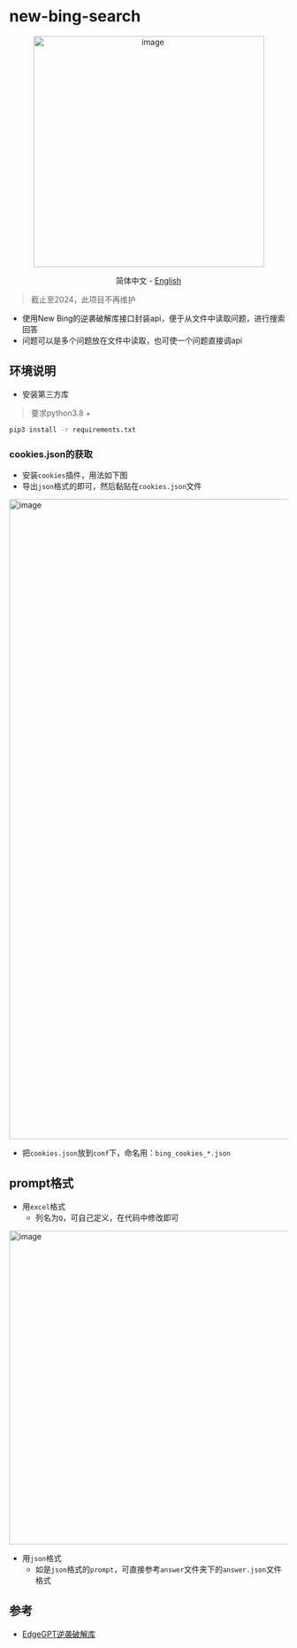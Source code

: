 # new-bing-search
<div align="center">
  <img width="417" alt="image" src="https://github.com/JimouChen/new-bing-search/assets/63119239/451014a7-57d6-4750-b010-8639779d44bf">

<a>简体中文</a> -
<a href="https://github.com/JimouChen/new-bing-search/blob/main/README.md">English</a>
</div>

> 截止至2024，此项目不再维护
- 使用New Bing的逆袭破解库接口封装api，便于从文件中读取问题，进行搜索回答
- 问题可以是多个问题放在文件中读取，也可使一个问题直接调api

## 环境说明
- 安装第三方库
> 要求python3.8 +

```bash
pip3 install -r requirements.txt
```

### cookies.json的获取
- 安装`cookies`插件，用法如下图
- 导出`json`格式的即可，然后黏贴在`cookies.json`文件
<img width="1156" alt="image" src="https://github.com/JimouChen/new-bing-search/assets/63119239/b14779d7-40ef-4f82-88d6-17d29f59c2f8">

- 把`cookies.json`放到`conf`下，命名用：`bing_cookies_*.json`

## prompt格式
- 用`excel`格式
  - 列名为`Q`，可自己定义，在代码中修改即可
<img width="567" alt="image" src="https://github.com/JimouChen/new-bing-search/assets/63119239/d1d9d4aa-b534-49e6-8d85-64578fefcbfa">

- 用`json`格式
  - 如是`json`格式的`prompt`，可直接参考`answer`文件夹下的`answer.json`文件格式
## 参考
- [EdgeGPT逆袭破解库](https://github.com/acheong08/EdgeGPT)
